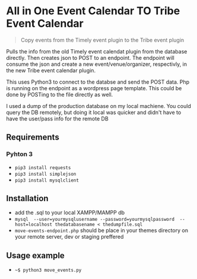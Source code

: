 # All in One Event Calendar TO Tribe Event Calendar
>Copy events from the Timely event plugin to the Tribe event plugin

Pulls the info from the old Timely event calendat plugin from the database directly. Then creates json to POST to an endpoint. The endpoint will consume the json and create a new event/venue/organizer, respectivly, in the new Tribe event calendar plugin.

This uses Python3 to connect to the databse and send the POST data. Php is running on the endpoint as a wordpress page template. This could be done by POSTing to the file directly as well.

I used a dump of the production database on my local machiene. You could query the DB remotely, but doing it local was quicker and didn't have to have the user/pass info for the remote DB

## Requirements
### Pyhton 3
- `pip3 install requests`
- `pip3 install simplejson`
- `pip3 install mysqlclient`

## Installation

- add the .sql to your local XAMPP/MAMPP db
- `mysql  --user=yourmysqlusername --password=yourmysqlpassword  --host=localhost thedatabasename < thedumpfile.sql`
- `move-events-endpoint.php` should be place in your themes directory on your remote server, dev or staging preffered


## Usage example
- `~$ python3 move_events.py `